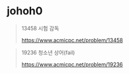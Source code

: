 # johoh0

> 13458 시험 감독
>
> https://www.acmicpc.net/problem/13458

>19236 청소년 상어(fail)
>
>https://www.acmicpc.net/problem/19236
